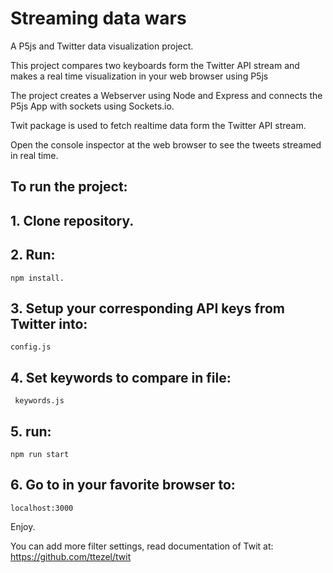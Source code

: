 # Streaming data wars

A P5js and Twitter data visualization project.

This project compares two keyboards form the Twitter API stream and makes a real time visualization in your web browser using P5js

The project creates a Webserver using Node and Express and connects the P5js App with sockets using Sockets.io.

Twit package is used to fetch realtime data form the Twitter API stream.

Open the console inspector at the web browser to see the tweets streamed in real time.

## To run the project:

## 1. Clone repository.

## 2. Run:

```
npm install.
```

## 3. Setup your corresponding API keys from Twitter into:

```
config.js
```

## 4. Set keywords to compare in file:

```
 keywords.js
```

## 5. run:

```
npm run start
```

## 6. Go to in your favorite browser to:

```
localhost:3000
```

Enjoy.

You can add more filter settings, read documentation of Twit at:
https://github.com/ttezel/twit
